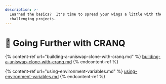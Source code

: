 ```yaml
---
description: >-
  Learned the basics?  It's time to spread your wings a little with these more
  challenging projects.
---
```


# 💪 Going Further with CRANQ

{% content-ref url="building-a-uniswap-clone-with-cranq.md" %}
[building-a-uniswap-clone-with-cranq.md](building-a-uniswap-clone-with-cranq.md)
{% endcontent-ref %}

{% content-ref url="using-environment-variables.md" %}
[using-environment-variables.md](using-environment-variables.md)
{% endcontent-ref %}
